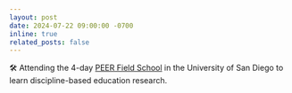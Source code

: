 ```yaml
---
layout: post
date: 2024-07-22 09:00:00 -0700
inline: true
related_posts: false
---
```


:hammer_and_wrench: Attending the 4-day [PEER Field School](https://peerinstitute.org/events/2024-socal/) in the University of San Diego to learn discipline-based education research.

